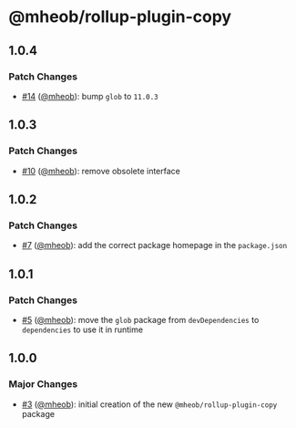 # @mheob/rollup-plugin-copy

## 1.0.4

### Patch Changes

- [#14](https://github.com/mheob/rollup-plugins/pull/14) ([@mheob](https://github.com/mheob)): bump `glob` to `11.0.3`

## 1.0.3

### Patch Changes

- [#10](https://github.com/mheob/rollup-plugins/pull/10) ([@mheob](https://github.com/mheob)): remove obsolete interface

## 1.0.2

### Patch Changes

- [#7](https://github.com/mheob/rollup-plugins/pull/7) ([@mheob](https://github.com/mheob)): add the correct package homepage in the `package.json`

## 1.0.1

### Patch Changes

- [#5](https://github.com/mheob/rollup-plugins/pull/5) ([@mheob](https://github.com/mheob)): move the `glob` package from `devDependencies` to `dependencies` to use it in runtime

## 1.0.0

### Major Changes

- [#3](https://github.com/mheob/rollup-plugins/pull/3) ([@mheob](https://github.com/mheob)): initial creation of the new `@mheob/rollup-plugin-copy` package
